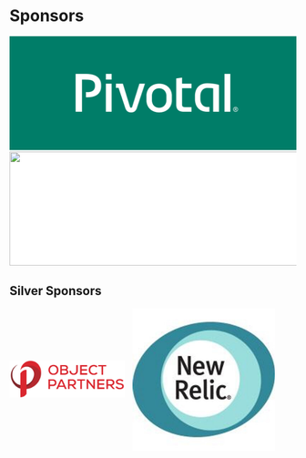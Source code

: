 # Sponsors
<img src="images/PivotalLogo.png" style="border: none;background-color:white;" height="200px" width="600px"/></br>
<img src="https://www.sigconsult.com/wp-content/themes/sigconsult/images/logos/header_logo.png" style="border: none;background-color:white;" height="200px" width="600px"/></br>


## Silver Sponsors
<div>
	<img src="images/2015-OPI-Logo-Stacked.png" style="background: white; border: none; width: 40%; margin-right: 10px; vertical-align: middle;" />
	<img src="images/newrelic.jpeg" style="height: 250px; vertical-align: middle;"/>
</div>
